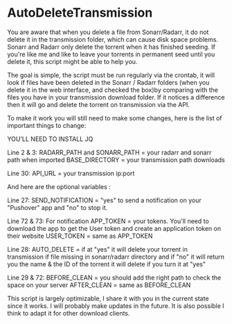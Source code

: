 # AutoDeleteTransmission

You are aware that when you delete a file from Sonarr/Radarr, it do not delete it in the transmission folder, which can cause disk space problems.
Sonarr and Radarr only delete the torrent when it has finished seeding. If you're like me and like to leave your torrents in permanent seed until you delete it, this script might be able to help you.

The goal is simple, the script must be run regularly via the crontab, it will look if files have been deleted in the Sonarr / Radarr folders (when you delete it in the web interface, and checked the box)by comparing with the files you have in your transmission download folder. If it notices a difference then it will go and delete the torrent on transmission via the API.

To make it work you will still need to make some changes, here is the list of important things to change:

YOU'LL NEED TO INSTALL JQ

Line 2 & 3: 
RADARR_PATH and SONARR_PATH = your radarr and sonarr path when imported
BASE_DIRECTORY = your transmission path downloads

Line 30:
API_URL = your transmission ip:port 

And here are the optional variables :

Line 27:
SEND_NOTIFICATION = "yes" to send a notification on your "Pushover" app and "no" to stop it. 

Line 72 & 73: For notification
APP_TOKEN = your tokens. You'll need to download the app to get the User token and create an application token on their website
USER_TOKEN = same as APP_TOKEN

Line 28:
AUTO_DELETE = if at "yes" it will delete your torrent in transmission if file missing in sonarr/radarr directory and if "no" it will return you the name & the ID of the torrent it will delete if you turn it at "yes"

Line 29 & 72:
BEFORE_CLEAN = you should add the right path to check the space on your server
AFTER_CLEAN = same as BEFORE_CLEAN

This script is largely optimizable, I share it with you in the current state since it works. I will probably make updates in the future.
It is also possible I think to adapt it for other download clients.
